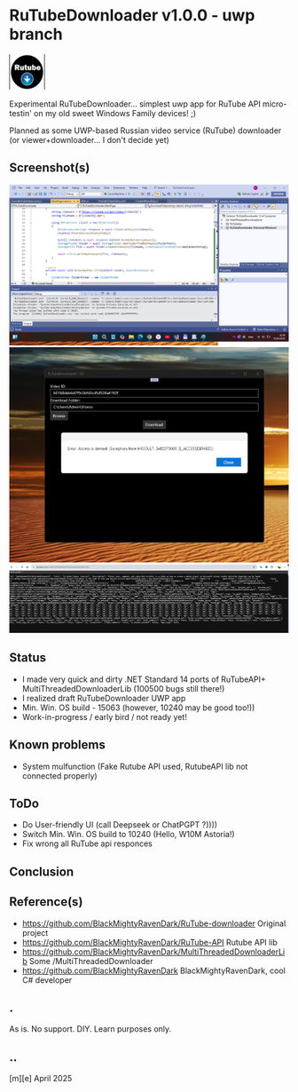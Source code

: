 # RuTubeDownloader v1.0.0 - uwp branch
![Logo](Images/logo.png)

Experimental RuTubeDownloader... simplest uwp app for RuTube API micro-testin' on my old sweet Windows Family devices! ;) 

Planned as some UWP-based Russian video service (RuTube) downloader (or viewer+downloader... I don't decide yet)


## Screenshot(s)
![Windows 11 Desktop](Images/sshot01.png)
![Windows 11 Desktop](Images/sshot02.png)
![Windows 11 Desktop](Images/sshot03.png)

## Status
- I made very quick and dirty .NET Standard 14 ports of RuTubeAPI+ MultiThreadedDownloaderLib (100500 bugs still there!)
- I realized draft RuTubeDownloader UWP app 
- Min. Win. OS build - 15063 (however, 10240 may be good too!))
- Work-in-progress / early bird / not ready yet!

## Known problems 
- System mulfunction (Fake Rutube API used, RutubeAPI lib not connected properly)

## ToDo
- Do User-friendly UI (call Deepseek or ChatPGPT ?))))
- Switch Min. Win. OS build to 10240 (Hello, W10M Astoria!)
- Fix wrong all RuTube api responces 
## Conclusion


## Reference(s)
- https://github.com/BlackMightyRavenDark/RuTube-downloader Original project
- https://github.com/BlackMightyRavenDark/RuTube-API Rutube API lib
- https://github.com/BlackMightyRavenDark/MultiThreadedDownloaderLib Some /MultiThreadedDownloader
- https://github.com/BlackMightyRavenDark  BlackMightyRavenDark, cool C# developer

## .
As is. No support. DIY. Learn purposes only.

## ..
[m][e] April 2025
